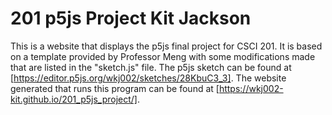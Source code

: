 # 201 p5js Project Kit Jackson

This is a website that displays the p5js final project for CSCI 201. It is based on a template provided by Professor Meng with some modifications made that are listed in the "sketch.js" file. The p5js sketch can be found at [https://editor.p5js.org/wkj002/sketches/28KbuC3_3]. The website generated that runs this program can be found at [https://wkj002-kit.github.io/201_p5js_project/].
